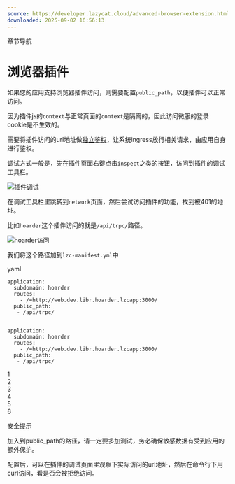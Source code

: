 ```yaml
---
source: https://developer.lazycat.cloud/advanced-browser-extension.html
downloaded: 2025-09-02 16:56:13
---
```


章节导航

# 浏览器插件 ​

如果您的应用支持浏览器插件访问，则需要配置`public_path`，以便插件可以正常访问。

因为插件js的`context`与正常页面的`context`是隔离的，因此访问微服的登录cookie是不生效的。

需要将插件访问的url地址做[独立鉴权](<./advanced-public-api.html>)，让系统ingress放行相关请求，由应用自身进行鉴权。

调试方式一般是，先在插件页面右键点击`inspect`之类的按钮，访问到插件的调试工具栏。

![插件调试](/assets/chrome_extension_inspect.7f1703b3.jpg)

在调试工具栏里跳转到`network`页面，然后尝试访问插件的功能，找到被401的地址。

比如`hoarder`这个插件访问的就是`/api/trpc/`路径。

![hoarder访问](/assets/hoarder_access_error.43293554.png)

我们将这个路径加到`lzc-manifest.yml`中

yaml
    
    
    application:
      subdomain: hoarder
      routes:
        - /=http://web.dev.libr.hoarder.lzcapp:3000/
      public_path:
       - /api/trpc/
    
    
    application:
      subdomain: hoarder
      routes:
        - /=http://web.dev.libr.hoarder.lzcapp:3000/
      public_path:
       - /api/trpc/

1  
2  
3  
4  
5  
6  


安全提示

加入到public_path的路径，请一定要多加测试，务必确保敏感数据有受到应用的额外保护。

配置后，可以在插件的调试页面里观察下实际访问的url地址，然后在命令行下用curl访问，看是否会被拒绝访问。
